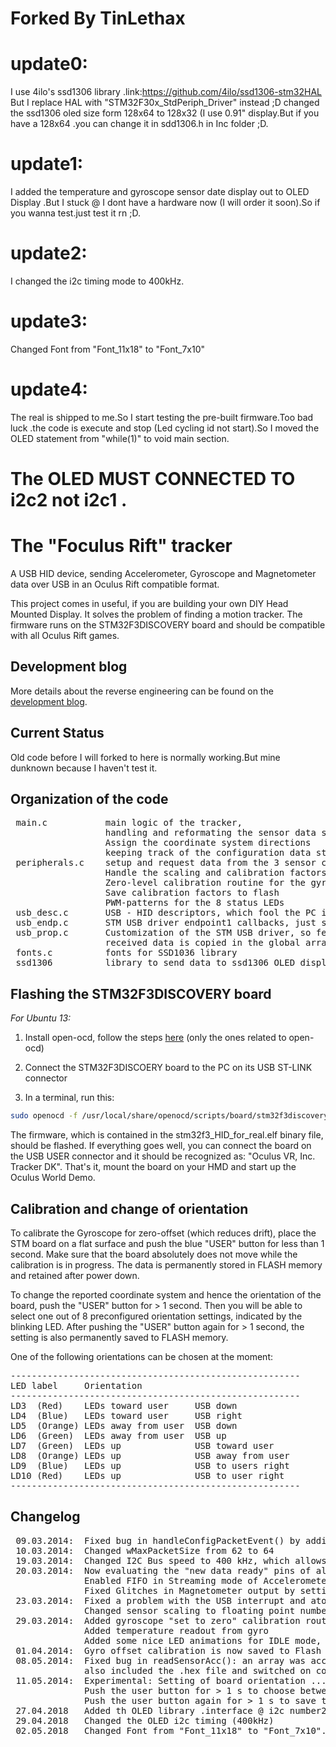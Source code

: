 Forked By TinLethax
=

# update0:
I use 4ilo's ssd1306 library .link:https://github.com/4ilo/ssd1306-stm32HAL
But I replace HAL with "STM32F30x_StdPeriph_Driver" instead ;D 
changed the ssd1306 oled size form 128x64 to 128x32 (I use 0.91" display.But if you have a 128x64 .you can change it in sdd1306.h in Inc folder ;D.

# update1:
I added the temperature and gyroscope sensor date display out to OLED Display .But I stuck @ I dont have a hardware now (I will order it soon).So if you wanna test.just test it rn ;D.

# update2:
I changed the i2c timing mode to 400kHz.

# update3:
Changed Font from "Font_11x18" to "Font_7x10"

# update4:
The real is shipped to me.So I start testing the pre-built firmware.Too bad luck .the code is execute and stop (Led cycling id not start).So I moved the OLED statement from "while(1)" to void main section.

# The OLED MUST CONNECTED TO i2c2 not i2c1 .
The "Foculus Rift" tracker
==========================
A USB HID device, sending Accelerometer, Gyroscope and Magnetometer data over USB in an Oculus Rift compatible format.

This project comes in useful, if you are building your own DIY Head Mounted Display. It solves the problem of finding a motion tracker. The firmware runs on the STM32F3DISCOVERY board and should be compatible with all Oculus Rift games.

Development blog
------------------
More details about the reverse engineering can be found on the [development blog](http://yetifrisstlama.blogspot.fr/2014/03/the-foculus-rift-part-2-reverse.html).

Current Status
------------------
Old code before I will forked to here is normally working.But mine dunknown because I haven't test it.

Organization of the code
-------------------------
<pre>
 main.c           main logic of the tracker,
                  handling and reformating the sensor data stream and packing it into 62 byte packets to be sent over USB,
                  Assign the coordinate system directions
                  keeping track of the configuration data structures which the libOVR might send and request
 peripherals.c    setup and request data from the 3 sensor chips over SPI and I2C
                  Handle the scaling and calibration factors, so the headtracker moves in the right way
                  Zero-level calibration routine for the gyroscope
                  Save calibration factors to flash
                  PWM-patterns for the 8 status LEDs
 usb_desc.c       USB - HID descriptors, which fool the PC into thinking that there is an Oculus RIft corrected
 usb_endp.c       STM USB driver endpoint1 callbacks, just sets some global flags to inform the main routine when there is new data
 usb_prop.c       Customization of the STM USB driver, so feature reports can be sent and received
                  received data is copied in the global array featureReportData[] and then processed by the main loop
 fonts.c          fonts for SSD1036 library
 ssd1306          library to send data to ssd1306 OLED display.send out from i2c number 2 port.                    
</pre>

Flashing the STM32F3DISCOVERY board
------------------------------------
*For Ubuntu 13:*

1. Install open-ocd, follow the steps [here](http://engineering-diy.blogspot.fr/2012/11/stm32f3-discovery-eclipse-openocd.html) (only the ones related to open-ocd)

2. Connect the STM32F3DISCOERY board to the PC on its USB ST-LINK connector

3. In a terminal, run this:
```bash
sudo openocd -f /usr/local/share/openocd/scripts/board/stm32f3discovery.cfg -c init -c"reset halt" -c"flash erase_sector 0 0 127" -c"flash write_image stm32f3_HID_for_real.elf"
```

The firmware, which is contained in the stm32f3_HID_for_real.elf binary file, should be flashed. If everything goes well, you can connect the board on the USB USER connector and it should be recognized as: "Oculus VR, Inc. Tracker DK". That's it, mount the board on your HMD and start up the Oculus World Demo.


Calibration and change of orientation
--------------------------------------
To calibrate the Gyroscope for zero-offset (which reduces drift), place the STM board on a flat surface
and push the blue "USER" button for less than 1 second. Make sure that
the board absolutely does not move while the calibration is in progress. The data is permanently stored
in FLASH memory and retained after power down.

To change the reported coordinate system and hence the orientation of the board, push the "USER" button
for > 1 second. Then you will be able to select one out of 8 preconfigured orientation settings,
indicated by the blinking LED. After pushing the "USER" button again for > 1 second, the setting
is also permanently saved to FLASH memory.

One of the following orientations can be chosen at the moment:
<pre>
-------------------------------------------------------
LED label     Orientation
-------------------------------------------------------
LD3  (Red)    LEDs toward user     USB down
LD4  (Blue)   LEDs toward user     USB right
LD5  (Orange) LEDs away from user  USB down
LD6  (Green)  LEDs away from user  USB up
LD7  (Green)  LEDs up              USB toward user
LD8  (Orange) LEDs up              USB away from user
LD9  (Blue)   LEDs up              USB to users right
LD10 (Red)    LEDs up              USB to user right
-------------------------------------------------------
</pre>

Changelog
--------------------------------
<pre>
 09.03.2014:  Fixed bug in handleConfigPacketEvent() by adding break; statements (data rate was always 1 ms before)
 10.03.2014:  Changed wMaxPacketSize from 62 to 64
 19.03.2014:  Changed I2C Bus speed to 400 kHz, which allows to read all 3 sensors in 0.65 ms  (before it was > 2 ms)
 20.03.2014:  Now evaluating the "new data ready" pins of all 3 sensors (improves timing a lot, reduces jitter)
              Enabled FIFO in Streaming mode of Accelerometer and Gyro (no samples will be lost!)
              Fixed Glitches in Magnetometer output by setting it to 75 Hz measurement rate (was 220 Hz before)
 23.03.2014:  Fixed a problem with the USB interrupt and atomic access, not allowing the tracker to change sensor scale
              Changed sensor scaling to floating point numbers and scaled to values as expected from the SDK
 29.03.2014:  Added gyroscope "set to zero" calibration routine (Press the user button on the STM board and keep it very still)
              Added temperature readout from gyro
              Added some nice LED animations for IDLE mode, Tracker running mode and Calibration mode
 01.04.2014:  Gyro offset calibration is now saved to Flash at address 0x08006000 and hence retained after power off
 08.05.2014:  Fixed bug in readSensorAcc(): an array was accessed outside its boundaries.
              also included the .hex file and switched on compiler optimizations
 11.05.2014:  Experimental: Setting of board orientation ...
              Push the user button for > 1 s to choose between 8 preconfigured orientation settings
              Push the user button again for > 1 s to save the setting to FLASH memory
 27.04.2018   Added th OLED library .interface @ i2c number2 .OLED display .e-compass temperature and gyroscope data
 29.04.2018   Changed the OLED i2c timing (400kHz)
 02.05.2018   Changed Font from "Font_11x18" to "Font_7x10".I hope the fonts still readable xD.
